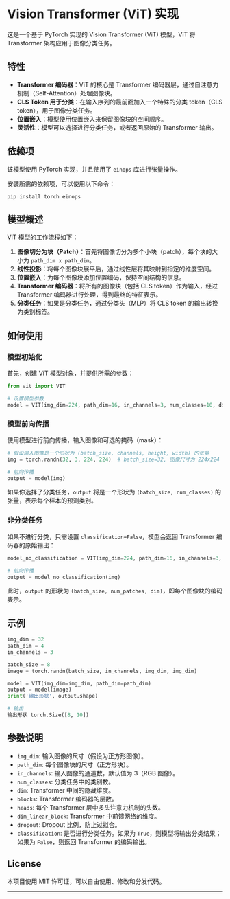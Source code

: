 # Vision Transformer (ViT) 实现

这是一个基于 PyTorch 实现的 Vision Transformer (ViT) 模型，ViT 将 Transformer 架构应用于图像分类任务。

## 特性

- **Transformer 编码器**：ViT 的核心是 Transformer 编码器层，通过自注意力机制（Self-Attention）处理图像块。
- **CLS Token 用于分类**：在输入序列的最前面加入一个特殊的分类 token（CLS token），用于图像分类任务。
- **位置嵌入**：模型使用位置嵌入来保留图像块的空间顺序。
- **灵活性**：模型可以选择进行分类任务，或者返回原始的 Transformer 输出。

## 依赖项

该模型使用 PyTorch 实现，并且使用了 `einops` 库进行张量操作。

安装所需的依赖项，可以使用以下命令：

```
pip install torch einops
```

## 模型概述

ViT 模型的工作流程如下：

1. **图像切分为块（Patch）**：首先将图像切分为多个小块（patch），每个块的大小为 `path_dim x path_dim`。
2. **线性投影**：将每个图像块展平后，通过线性层将其映射到指定的维度空间。
3. **位置嵌入**：为每个图像块添加位置编码，保持空间结构的信息。
4. **Transformer 编码器**：将所有的图像块（包括 CLS token）作为输入，经过 Transformer 编码器进行处理，得到最终的特征表示。
5. **分类任务**：如果是分类任务，通过分类头（MLP）将 CLS token 的输出转换为类别标签。

## 如何使用

### 模型初始化

首先，创建 ViT 模型对象，并提供所需的参数：

```python
from vit import VIT

# 设置模型参数
model = VIT(img_dim=224, path_dim=16, in_channels=3, num_classes=10, dim=512, blocks=6, heads=4, dim_linear_block=1024, dropout=0.1, classification=True)
```

### 模型前向传播

使用模型进行前向传播，输入图像和可选的掩码（mask）：

```python
# 假设输入图像是一个形状为 (batch_size, channels, height, width) 的张量
img = torch.randn(32, 3, 224, 224)  # batch_size=32, 图像尺寸为 224x224

# 前向传播
output = model(img)
```

如果你选择了分类任务，`output` 将是一个形状为 `(batch_size, num_classes)` 的张量，表示每个样本的预测类别。

### 非分类任务

如果不进行分类，只需设置 `classification=False`，模型会返回 Transformer 编码器的原始输出：

```python
model_no_classification = VIT(img_dim=224, path_dim=16, in_channels=3, num_classes=10, dim=512, blocks=6, heads=4, dim_linear_block=1024, dropout=0.1, classification=False)

# 前向传播
output = model_no_classification(img)
```

此时，`output` 的形状为 `(batch_size, num_patches, dim)`，即每个图像块的编码表示。

## 示例

```python
img_dim = 32
path_dim = 4
in_channels = 3

batch_size = 8
image = torch.randn(batch_size, in_channels, img_dim, img_dim)

model = VIT(img_dim=img_dim, path_dim=path_dim)
output = model(image)
print('输出形状', output.shape)

# 输出
输出形状 torch.Size([8, 10])
```

## 参数说明

- `img_dim`: 输入图像的尺寸（假设为正方形图像）。
- `path_dim`: 每个图像块的尺寸（正方形块）。
- `in_channels`: 输入图像的通道数，默认值为 3（RGB 图像）。
- `num_classes`: 分类任务中的类别数。
- `dim`: Transformer 中间的隐藏维度。
- `blocks`: Transformer 编码器的层数。
- `heads`: 每个 Transformer 层中多头注意力机制的头数。
- `dim_linear_block`: Transformer 中前馈网络的维度。
- `dropout`: Dropout 比例，防止过拟合。
- `classification`: 是否进行分类任务。如果为 `True`，则模型将输出分类结果；如果为 `False`，则返回 Transformer 的编码输出。

## License

本项目使用 MIT 许可证，可以自由使用、修改和分发代码。

---
